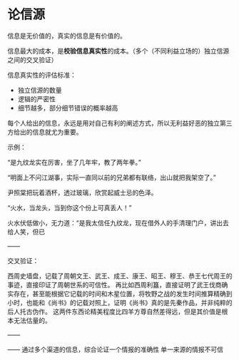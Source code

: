 # 论信源

信息是无价值的，真实的信息是有价值的。

信息最大的成本，是**校验信息真实性**的成本。（多个（不同利益立场的）独立信源之间的交叉验证）

信息真实性的评估标准：

- 独立信源的数量
- 逻辑的严密性
- 细节越多，部分细节错误的概率越高

每个人给出的信息，永远是用对自己有利的阐述方式，所以无利益好恶的独立第三方给出的信息就尤为重要。

示例：

“是九纹龙实在厉害，坐了几年牢，教了两年拳。”

“明面上不问江湖事，实际一直同以前的兄弟都有联络，出山就把我架空了。”

尹照棠把玩着酒杯，透过玻璃，欣赏起威士忌的色泽。

“火水，当龙头，当到你这个份上可真丢人！”

火水伏低做小，无力道：“是我太信任九纹龙，现在借外人的手清理门户，讲出去给人笑，但已

——

交叉验证：

西周史墙盘，记载了周朝文王、武王、成王、康王、昭王、穆王、恭王七代周王的事迹，直接印证了周朝世系的可信性。
再比如西周利簋，直接证明了武王伐商确实存在，甚至能根据它记载的时间和木星位置，将牧野之战的发生时间推算精确到小时，也能和《尚书》的记载对照上，证明《尚书》真的是先秦作品，并非纯粹的后人托古伪作。
这两件东西论精美程度比四羊方尊自然差得远，但是其价值是根本无法估量的。

——

——
通过多个渠道的信息，综合论证一个情报的准确性
单一来源的情报不可信

